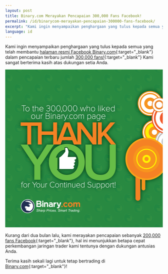 ```yaml
---
layout: post
title: Binary.com Merayakan Pencapaian 300,000 Fans Facebook!
permalink: /id/binarycom-merayakan-pencapaian-300000-fans-facebook/
excerpt: "Kami ingin menyampaikan penghargaan yang tulus kepada semua yang telah membantu halaman resmi Facebook Binary.com dalam pencapaian terbaru..."
language: id
---
```



Kami ingin menyampaikan penghargaan yang tulus kepada semua yang telah membantu [halaman resmi Facebook Binary.com](https://www.facebook.com/binarydotcom/){:target="_blank"} dalam pencapaian terbaru jumlah [300,000 fans!](https://www.facebook.com/binarydotcom/){:target="_blank"} Kami sangat berterima kasih atas dukungan setia Anda.  


![](/images/300K-SET-6H.png)

Kurang dari dua bulan lalu, kami merayakan pencapaian sebanyak [200,000 fans Facebook](https://blog.binary.com/Binarycom-merayakan-200000-Facebook-likes/?utm_source=blog&utm_medium=social&utm_campaign=whatsnew){:target="_blank"}, hal ini menunjukkan betapa cepat perkembangan jaringan trader kami tentunya dengan dukungan antusias Anda.

Terima kasih sekali lagi untuk tetap bertrading di [Binary.com](https://www.binary.com/?l=ID&utm_source=blog&utm_medium=social&utm_content=text&utm_campaign=whatsnew){:target="_blank"}!
